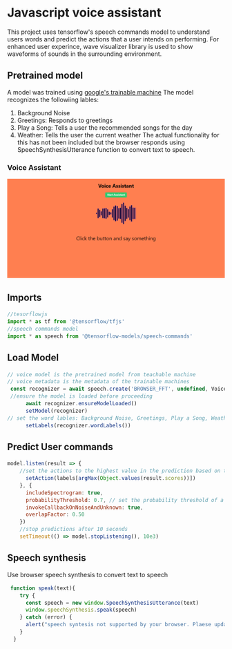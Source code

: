 # Javascript voice assistant
This project uses tensorflow's speech commands model to understand users words and predict the actions that a user intends on performing. For enhanced user experince, wave visualizer library is used to show waveforms of sounds in the surrounding environment.

## Pretrained model
A model was trained using [google's trainable machine](https://teachablemachine.withgoogle.com/train)
The model recognizes the followiing lables:
1. Background Noise
2. Greetings: Responds to greetings
3. Play a Song: Tells a user the recommended songs for the day
4. Weather: Tells the user the current weather
The actual functionality for this has not been included but the browser responds using SpeechSynthesisUtterance function to convert text to speech.

### Voice Assistant
![Voice assistant](./public/voice.png)

## Imports
```js
//tesorflowjs
import * as tf from '@tensorflow/tfjs'
//speech commands model
import * as speech from '@tensorflow-models/speech-commands'

```

## Load Model
```js
// voice model is the pretrained model from teachable machine
// voice metadata is the metadata of the trainable machines
 const recognizer = await speech.create('BROWSER_FFT', undefined, VoiceModel, VoiceModelMetadata)
 //ensure the model is loaded before proceeding
      await recognizer.ensureModelLoaded()
      setModel(recognizer)
// set the word lables: Background Noise, Greetings, Play a Song, Weather
      setLabels(recognizer.wordLabels())

```

## Predict User commands
```js
model.listen(result => {
    //set the actions to the highest value in the prediction based on the four word labels
      setAction(labels[argMax(Object.values(result.scores))])
    }, {
      includeSpectrogram: true, 
      probabilityThreshold: 0.7, // set the probability threshold of a prediction
      invokeCallbackOnNoiseAndUnknown: true,
      overlapFactor: 0.50 
    })
    //stop predictions after 10 seconds
    setTimeout(() => model.stopListening(), 10e3)
```
## Speech synthesis 
Use browser speech synthesis to convert text to speech

```js
 function speak(text){
    try {
      const speech = new window.SpeechSynthesisUtterance(text)
      window.speechSynthesis.speak(speech)  
    } catch (error) {
      alert("speech syntesis not supported by your browser. Plaese update...")
    }
  }
```
